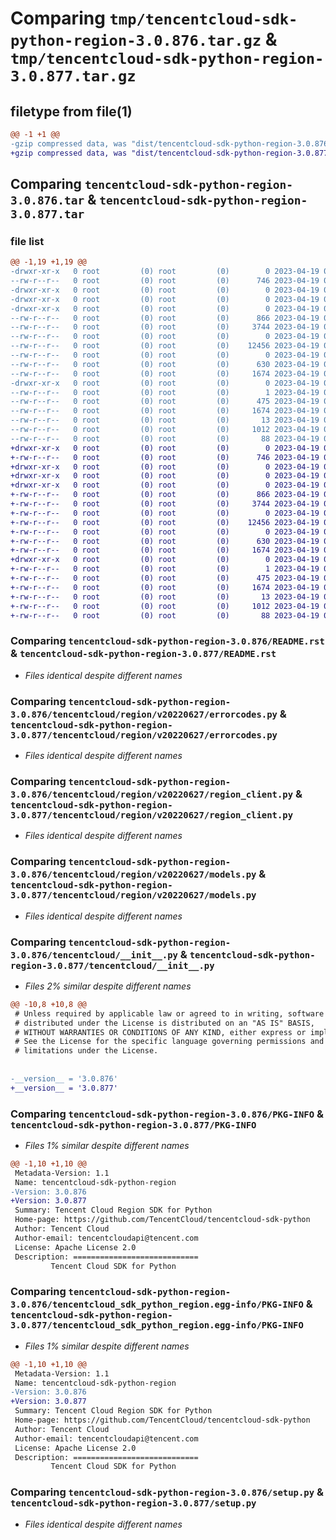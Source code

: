 # Comparing `tmp/tencentcloud-sdk-python-region-3.0.876.tar.gz` & `tmp/tencentcloud-sdk-python-region-3.0.877.tar.gz`

## filetype from file(1)

```diff
@@ -1 +1 @@
-gzip compressed data, was "dist/tencentcloud-sdk-python-region-3.0.876.tar", last modified: Wed Apr 19 00:35:21 2023, max compression
+gzip compressed data, was "dist/tencentcloud-sdk-python-region-3.0.877.tar", last modified: Wed Apr 19 09:26:46 2023, max compression
```

## Comparing `tencentcloud-sdk-python-region-3.0.876.tar` & `tencentcloud-sdk-python-region-3.0.877.tar`

### file list

```diff
@@ -1,19 +1,19 @@
-drwxr-xr-x   0 root         (0) root         (0)        0 2023-04-19 00:35:21.000000 tencentcloud-sdk-python-region-3.0.876/
--rw-r--r--   0 root         (0) root         (0)      746 2023-04-19 00:35:21.000000 tencentcloud-sdk-python-region-3.0.876/README.rst
-drwxr-xr-x   0 root         (0) root         (0)        0 2023-04-19 00:35:21.000000 tencentcloud-sdk-python-region-3.0.876/tencentcloud/
-drwxr-xr-x   0 root         (0) root         (0)        0 2023-04-19 00:35:21.000000 tencentcloud-sdk-python-region-3.0.876/tencentcloud/region/
-drwxr-xr-x   0 root         (0) root         (0)        0 2023-04-19 00:35:21.000000 tencentcloud-sdk-python-region-3.0.876/tencentcloud/region/v20220627/
--rw-r--r--   0 root         (0) root         (0)      866 2023-04-19 00:35:21.000000 tencentcloud-sdk-python-region-3.0.876/tencentcloud/region/v20220627/errorcodes.py
--rw-r--r--   0 root         (0) root         (0)     3744 2023-04-19 00:35:21.000000 tencentcloud-sdk-python-region-3.0.876/tencentcloud/region/v20220627/region_client.py
--rw-r--r--   0 root         (0) root         (0)        0 2023-04-19 00:35:21.000000 tencentcloud-sdk-python-region-3.0.876/tencentcloud/region/v20220627/__init__.py
--rw-r--r--   0 root         (0) root         (0)    12456 2023-04-19 00:35:21.000000 tencentcloud-sdk-python-region-3.0.876/tencentcloud/region/v20220627/models.py
--rw-r--r--   0 root         (0) root         (0)        0 2023-04-19 00:35:21.000000 tencentcloud-sdk-python-region-3.0.876/tencentcloud/region/__init__.py
--rw-r--r--   0 root         (0) root         (0)      630 2023-04-19 00:35:21.000000 tencentcloud-sdk-python-region-3.0.876/tencentcloud/__init__.py
--rw-r--r--   0 root         (0) root         (0)     1674 2023-04-19 00:35:21.000000 tencentcloud-sdk-python-region-3.0.876/PKG-INFO
-drwxr-xr-x   0 root         (0) root         (0)        0 2023-04-19 00:35:21.000000 tencentcloud-sdk-python-region-3.0.876/tencentcloud_sdk_python_region.egg-info/
--rw-r--r--   0 root         (0) root         (0)        1 2023-04-19 00:35:21.000000 tencentcloud-sdk-python-region-3.0.876/tencentcloud_sdk_python_region.egg-info/dependency_links.txt
--rw-r--r--   0 root         (0) root         (0)      475 2023-04-19 00:35:21.000000 tencentcloud-sdk-python-region-3.0.876/tencentcloud_sdk_python_region.egg-info/SOURCES.txt
--rw-r--r--   0 root         (0) root         (0)     1674 2023-04-19 00:35:21.000000 tencentcloud-sdk-python-region-3.0.876/tencentcloud_sdk_python_region.egg-info/PKG-INFO
--rw-r--r--   0 root         (0) root         (0)       13 2023-04-19 00:35:21.000000 tencentcloud-sdk-python-region-3.0.876/tencentcloud_sdk_python_region.egg-info/top_level.txt
--rw-r--r--   0 root         (0) root         (0)     1012 2023-04-19 00:35:21.000000 tencentcloud-sdk-python-region-3.0.876/setup.py
--rw-r--r--   0 root         (0) root         (0)       88 2023-04-19 00:35:21.000000 tencentcloud-sdk-python-region-3.0.876/setup.cfg
+drwxr-xr-x   0 root         (0) root         (0)        0 2023-04-19 09:26:46.000000 tencentcloud-sdk-python-region-3.0.877/
+-rw-r--r--   0 root         (0) root         (0)      746 2023-04-19 09:26:46.000000 tencentcloud-sdk-python-region-3.0.877/README.rst
+drwxr-xr-x   0 root         (0) root         (0)        0 2023-04-19 09:26:46.000000 tencentcloud-sdk-python-region-3.0.877/tencentcloud/
+drwxr-xr-x   0 root         (0) root         (0)        0 2023-04-19 09:26:46.000000 tencentcloud-sdk-python-region-3.0.877/tencentcloud/region/
+drwxr-xr-x   0 root         (0) root         (0)        0 2023-04-19 09:26:46.000000 tencentcloud-sdk-python-region-3.0.877/tencentcloud/region/v20220627/
+-rw-r--r--   0 root         (0) root         (0)      866 2023-04-19 09:26:46.000000 tencentcloud-sdk-python-region-3.0.877/tencentcloud/region/v20220627/errorcodes.py
+-rw-r--r--   0 root         (0) root         (0)     3744 2023-04-19 09:26:46.000000 tencentcloud-sdk-python-region-3.0.877/tencentcloud/region/v20220627/region_client.py
+-rw-r--r--   0 root         (0) root         (0)        0 2023-04-19 09:26:46.000000 tencentcloud-sdk-python-region-3.0.877/tencentcloud/region/v20220627/__init__.py
+-rw-r--r--   0 root         (0) root         (0)    12456 2023-04-19 09:26:46.000000 tencentcloud-sdk-python-region-3.0.877/tencentcloud/region/v20220627/models.py
+-rw-r--r--   0 root         (0) root         (0)        0 2023-04-19 09:26:46.000000 tencentcloud-sdk-python-region-3.0.877/tencentcloud/region/__init__.py
+-rw-r--r--   0 root         (0) root         (0)      630 2023-04-19 09:26:46.000000 tencentcloud-sdk-python-region-3.0.877/tencentcloud/__init__.py
+-rw-r--r--   0 root         (0) root         (0)     1674 2023-04-19 09:26:46.000000 tencentcloud-sdk-python-region-3.0.877/PKG-INFO
+drwxr-xr-x   0 root         (0) root         (0)        0 2023-04-19 09:26:46.000000 tencentcloud-sdk-python-region-3.0.877/tencentcloud_sdk_python_region.egg-info/
+-rw-r--r--   0 root         (0) root         (0)        1 2023-04-19 09:26:46.000000 tencentcloud-sdk-python-region-3.0.877/tencentcloud_sdk_python_region.egg-info/dependency_links.txt
+-rw-r--r--   0 root         (0) root         (0)      475 2023-04-19 09:26:46.000000 tencentcloud-sdk-python-region-3.0.877/tencentcloud_sdk_python_region.egg-info/SOURCES.txt
+-rw-r--r--   0 root         (0) root         (0)     1674 2023-04-19 09:26:46.000000 tencentcloud-sdk-python-region-3.0.877/tencentcloud_sdk_python_region.egg-info/PKG-INFO
+-rw-r--r--   0 root         (0) root         (0)       13 2023-04-19 09:26:46.000000 tencentcloud-sdk-python-region-3.0.877/tencentcloud_sdk_python_region.egg-info/top_level.txt
+-rw-r--r--   0 root         (0) root         (0)     1012 2023-04-19 09:26:46.000000 tencentcloud-sdk-python-region-3.0.877/setup.py
+-rw-r--r--   0 root         (0) root         (0)       88 2023-04-19 09:26:46.000000 tencentcloud-sdk-python-region-3.0.877/setup.cfg
```

### Comparing `tencentcloud-sdk-python-region-3.0.876/README.rst` & `tencentcloud-sdk-python-region-3.0.877/README.rst`

 * *Files identical despite different names*

### Comparing `tencentcloud-sdk-python-region-3.0.876/tencentcloud/region/v20220627/errorcodes.py` & `tencentcloud-sdk-python-region-3.0.877/tencentcloud/region/v20220627/errorcodes.py`

 * *Files identical despite different names*

### Comparing `tencentcloud-sdk-python-region-3.0.876/tencentcloud/region/v20220627/region_client.py` & `tencentcloud-sdk-python-region-3.0.877/tencentcloud/region/v20220627/region_client.py`

 * *Files identical despite different names*

### Comparing `tencentcloud-sdk-python-region-3.0.876/tencentcloud/region/v20220627/models.py` & `tencentcloud-sdk-python-region-3.0.877/tencentcloud/region/v20220627/models.py`

 * *Files identical despite different names*

### Comparing `tencentcloud-sdk-python-region-3.0.876/tencentcloud/__init__.py` & `tencentcloud-sdk-python-region-3.0.877/tencentcloud/__init__.py`

 * *Files 2% similar despite different names*

```diff
@@ -10,8 +10,8 @@
 # Unless required by applicable law or agreed to in writing, software
 # distributed under the License is distributed on an "AS IS" BASIS,
 # WITHOUT WARRANTIES OR CONDITIONS OF ANY KIND, either express or implied.
 # See the License for the specific language governing permissions and
 # limitations under the License.
 
 
-__version__ = '3.0.876'
+__version__ = '3.0.877'
```

### Comparing `tencentcloud-sdk-python-region-3.0.876/PKG-INFO` & `tencentcloud-sdk-python-region-3.0.877/PKG-INFO`

 * *Files 1% similar despite different names*

```diff
@@ -1,10 +1,10 @@
 Metadata-Version: 1.1
 Name: tencentcloud-sdk-python-region
-Version: 3.0.876
+Version: 3.0.877
 Summary: Tencent Cloud Region SDK for Python
 Home-page: https://github.com/TencentCloud/tencentcloud-sdk-python
 Author: Tencent Cloud
 Author-email: tencentcloudapi@tencent.com
 License: Apache License 2.0
 Description: ============================
         Tencent Cloud SDK for Python
```

### Comparing `tencentcloud-sdk-python-region-3.0.876/tencentcloud_sdk_python_region.egg-info/PKG-INFO` & `tencentcloud-sdk-python-region-3.0.877/tencentcloud_sdk_python_region.egg-info/PKG-INFO`

 * *Files 1% similar despite different names*

```diff
@@ -1,10 +1,10 @@
 Metadata-Version: 1.1
 Name: tencentcloud-sdk-python-region
-Version: 3.0.876
+Version: 3.0.877
 Summary: Tencent Cloud Region SDK for Python
 Home-page: https://github.com/TencentCloud/tencentcloud-sdk-python
 Author: Tencent Cloud
 Author-email: tencentcloudapi@tencent.com
 License: Apache License 2.0
 Description: ============================
         Tencent Cloud SDK for Python
```

### Comparing `tencentcloud-sdk-python-region-3.0.876/setup.py` & `tencentcloud-sdk-python-region-3.0.877/setup.py`

 * *Files identical despite different names*


